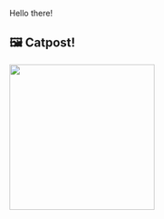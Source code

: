 Hello there!



## 🖼️ Catpost!

<sub>
    <img src="https://cdn2.thecatapi.com/images/923.gif" height="256">
</sub>

